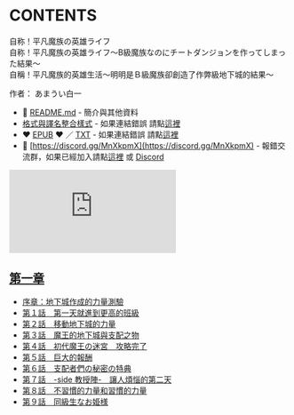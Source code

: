 # CONTENTS

自称！平凡魔族の英雄ライフ  
自称！平凡魔族の英雄ライフ～B級魔族なのにチートダンジョンを作ってしまった結果～  
自稱！平凡魔族的英雄生活～明明是Ｂ級魔族卻創造了作弊級地下城的結果～  

作者： あまうい白一  



- :closed_book: [README.md](README.md) - 簡介與其他資料
- [格式與譯名整合樣式](https://github.com/bluelovers/node-novel/blob/master/lib/locales/%E8%87%AA%E7%A7%B0%EF%BC%81%E5%B9%B3%E5%87%A1%E9%AD%94%E6%97%8F%E3%81%AE%E8%8B%B1%E9%9B%84%E3%83%A9%E3%82%A4%E3%83%95.ts) - 如果連結錯誤 請點[這裡](https://github.com/bluelovers/node-novel/blob/master/lib/locales/)
-  :heart: [EPUB](https://gitlab.com/demonovel/epub-txt/blob/master/syosetu/%E8%87%AA%E7%A8%B1%EF%BC%81%E5%B9%B3%E5%87%A1%E9%AD%94%E6%97%8F%E7%9A%84%E8%8B%B1%E9%9B%84%E7%94%9F%E6%B4%BB%EF%BD%9E%E6%98%8E%E6%98%8E%E6%98%AF%EF%BC%A2%E7%B4%9A%E9%AD%94%E6%97%8F%E5%8D%BB%E5%89%B5%E9%80%A0%E4%BA%86%E4%BD%9C%E5%BC%8A%E7%B4%9A%E5%9C%B0%E4%B8%8B%E5%9F%8E%E7%9A%84%E7%B5%90%E6%9E%9C%EF%BD%9E.epub) :heart:  ／ [TXT](https://gitlab.com/demonovel/epub-txt/blob/master/syosetu/out/%E8%87%AA%E7%A8%B1%EF%BC%81%E5%B9%B3%E5%87%A1%E9%AD%94%E6%97%8F%E7%9A%84%E8%8B%B1%E9%9B%84%E7%94%9F%E6%B4%BB%EF%BD%9E%E6%98%8E%E6%98%8E%E6%98%AF%EF%BC%A2%E7%B4%9A%E9%AD%94%E6%97%8F.out.txt) - 如果連結錯誤 請點[這裡](https://gitlab.com/demonovel/epub-txt/blob/master/syosetu/)
- :mega: [https://discord.gg/MnXkpmX](https://discord.gg/MnXkpmX) - 報錯交流群，如果已經加入請點[這裡](https://discordapp.com/channels/467794087769014273/467794088285175809) 或 [Discord](https://discordapp.com/channels/@me)


![導航目錄](https://chart.apis.google.com/chart?cht=qr&chs=150x150&chl=https://gitlab.com/novel-group/txt-source/blob/master/syosetu/自称！平凡魔族の英雄ライフ/導航目錄.md "導航目錄")




## [第一章](00000_%E7%AC%AC%E4%B8%80%E7%AB%A0)

- [序章：地下城作成的力量測驗](00000_%E7%AC%AC%E4%B8%80%E7%AB%A0/00010_%E5%BA%8F%E7%AB%A0%EF%BC%9A%E5%9C%B0%E4%B8%8B%E5%9F%8E%E4%BD%9C%E6%88%90%E7%9A%84%E5%8A%9B%E9%87%8F%E6%B8%AC%E9%A9%97.txt)
- [第１話　第一天就進到更高的班級](00000_%E7%AC%AC%E4%B8%80%E7%AB%A0/00020_%E7%AC%AC%EF%BC%91%E8%A9%B1%E3%80%80%E7%AC%AC%E4%B8%80%E5%A4%A9%E5%B0%B1%E9%80%B2%E5%88%B0%E6%9B%B4%E9%AB%98%E7%9A%84%E7%8F%AD%E7%B4%9A.txt)
- [第２話　移動地下城的力量](00000_%E7%AC%AC%E4%B8%80%E7%AB%A0/00030_%E7%AC%AC%EF%BC%92%E8%A9%B1%E3%80%80%E7%A7%BB%E5%8B%95%E5%9C%B0%E4%B8%8B%E5%9F%8E%E7%9A%84%E5%8A%9B%E9%87%8F.txt)
- [第３話　魔王的地下城與支配之物](00000_%E7%AC%AC%E4%B8%80%E7%AB%A0/00040_%E7%AC%AC%EF%BC%93%E8%A9%B1%E3%80%80%E9%AD%94%E7%8E%8B%E7%9A%84%E5%9C%B0%E4%B8%8B%E5%9F%8E%E8%88%87%E6%94%AF%E9%85%8D%E4%B9%8B%E7%89%A9.txt)
- [第４話　初代魔王の迷宮　攻略完了](00000_%E7%AC%AC%E4%B8%80%E7%AB%A0/00050_%E7%AC%AC%EF%BC%94%E8%A9%B1%E3%80%80%E5%88%9D%E4%BB%A3%E9%AD%94%E7%8E%8B%E3%81%AE%E8%BF%B7%E5%AE%AE%E3%80%80%E6%94%BB%E7%95%A5%E5%AE%8C%E4%BA%86.txt)
- [第５話　巨大的報酬](00000_%E7%AC%AC%E4%B8%80%E7%AB%A0/00060_%E7%AC%AC%EF%BC%95%E8%A9%B1%E3%80%80%E5%B7%A8%E5%A4%A7%E7%9A%84%E5%A0%B1%E9%85%AC.txt)
- [第６話　支配者們の秘密の特典](00000_%E7%AC%AC%E4%B8%80%E7%AB%A0/00070_%E7%AC%AC%EF%BC%96%E8%A9%B1%E3%80%80%E6%94%AF%E9%85%8D%E8%80%85%E5%80%91%E3%81%AE%E7%A7%98%E5%AF%86%E3%81%AE%E7%89%B9%E5%85%B8.txt)
- [第７話　-side 教授陣-　讓人煩惱的第二天](00000_%E7%AC%AC%E4%B8%80%E7%AB%A0/00080_%E7%AC%AC%EF%BC%97%E8%A9%B1%E3%80%80-side%20%E6%95%99%E6%8E%88%E9%99%A3-%E3%80%80%E8%AE%93%E4%BA%BA%E7%85%A9%E6%83%B1%E7%9A%84%E7%AC%AC%E4%BA%8C%E5%A4%A9.txt)
- [第８話　不習慣的力量和習慣的力量](00000_%E7%AC%AC%E4%B8%80%E7%AB%A0/00090_%E7%AC%AC%EF%BC%98%E8%A9%B1%E3%80%80%E4%B8%8D%E7%BF%92%E6%85%A3%E7%9A%84%E5%8A%9B%E9%87%8F%E5%92%8C%E7%BF%92%E6%85%A3%E7%9A%84%E5%8A%9B%E9%87%8F.txt)
- [第９話　同級生なお姫様](00000_%E7%AC%AC%E4%B8%80%E7%AB%A0/00100_%E7%AC%AC%EF%BC%99%E8%A9%B1%E3%80%80%E5%90%8C%E7%B4%9A%E7%94%9F%E3%81%AA%E3%81%8A%E5%A7%AB%E6%A7%98.txt)

